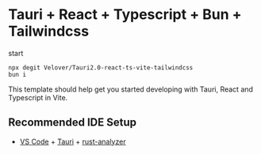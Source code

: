 # Tauri + React + Typescript + Bun + Tailwindcss

start
```batch
npx degit Velover/Tauri2.0-react-ts-vite-tailwindcss
bun i
```

This template should help get you started developing with Tauri, React and Typescript in Vite.

## Recommended IDE Setup

- [VS Code](https://code.visualstudio.com/) + [Tauri](https://marketplace.visualstudio.com/items?itemName=tauri-apps.tauri-vscode) + [rust-analyzer](https://marketplace.visualstudio.com/items?itemName=rust-lang.rust-analyzer)
